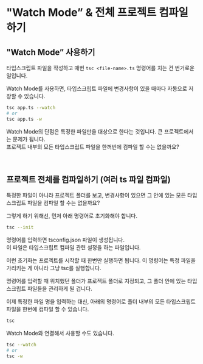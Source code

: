 # "Watch Mode” & 전체 프로젝트 컴파일하기

## "Watch Mode” 사용하기

타입스크립트 파일을 작성하고 매번 `tsc <file-name>.ts` 명령어를 치는 건 번거로운 일입니다.

Watch Mode를 사용하면, 타입스크립트 파일에 변경사항이 있을 때마다 자동으로 저장할 수 있습니다.
```bash
tsc app.ts --watch
# or
tsc app.ts -w
```
Watch Mode의 단점은 특정한 파일만을 대상으로 한다는 것입니다. 큰 프로젝트에서는 문제가 됩니다.  
프로젝트 내부의 모든 타입스크립트 파일을 한꺼번에 컴파일 할 수는 없을까요?

<br/>

## 프로젝트 전체를 컴파일하기 (여러 ts 파일 컴파일)

특정한 파일이 아니라 프로젝트 폴더를 보고, 변경사항이 있으면 그 안에 있는 모든 타입스크립트 파일을 컴파일 할 수는 없을까요?

그렇게 하기 위해선, 먼저 아래 명령어로 초기화해야 합니다.

```bash
tsc --init
```

명령어를 입력하면 tsconfig.json 파일이 생성됩니다.  
이 파일은 타입스크립트 컴파일 관련 설정을 하는 파일입니다.

이런 초기화는 프로젝트를 시작할 때 한번만 실행하면 됩니다. 이 명령어는 특정 파일을 가리키는 게 아니라 그냥 tsc를 실행합니다.

명령어를 입력할 때 위치했던 폴더가 프로젝트 폴더로 지정되고, 그 폴더 안에 있는 타입스크립트 파일들을 관리하게 될 겁니다.

이제 특정한 파일 명을 입력하는 대신, 아래의 명령어로 폴더 내부의 모든 타입스크립트 파일을 한번에 컴파일 할 수 있습니다.

```bash
tsc
```

Watch Mode와 연결해서 사용할 수도 있습니다.

```bash
tsc --watch
# or
tsc -w
```

<br/>